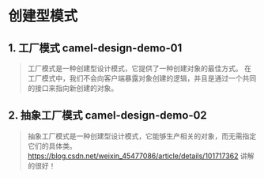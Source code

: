 
# 创建型模式 
## 1. 工厂模式 camel-design-demo-01
> 工厂模式是一种创建型设计模式，它提供了一种创建对象的最佳方式。
> 在工厂模式中，我们不会向客户端暴露对象创建的逻辑，并且是通过一个共同的接口来指向新创建的对象。

## 2. 抽象工厂模式 camel-design-demo-02
>抽象工厂模式是一种创建型设计模式，它能够生产相关的对象，而无需指定它们的具体类。
> https://blog.csdn.net/weixin_45477086/article/details/101717362    讲解的很好！

